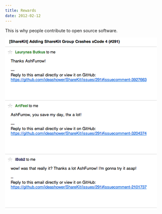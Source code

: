 ```yaml
---
title: Rewards
date: 2012-02-12
---
```


This is why people contribute to open source software.

![](D44EF0D9370D4D9FB8AA25F4573EECFF.png)
